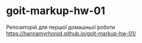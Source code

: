 # goit-markup-hw-01
Репозиторій для першої домашньої роботи
 https://hannamyrhorod.github.io/goit-markup-hw-01/
